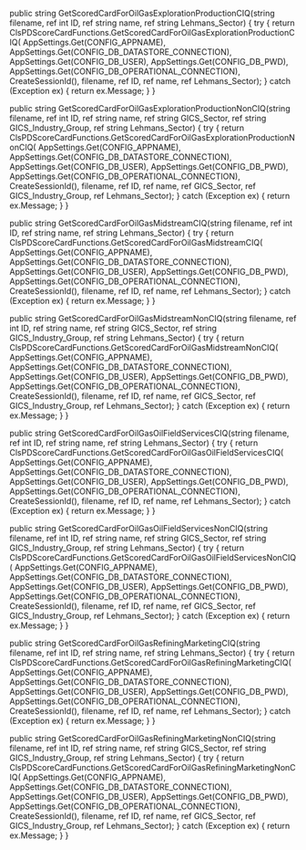 public string GetScoredCardForOilGasExplorationProductionCIQ(string filename, ref int ID, ref string name, ref string Lehmans_Sector)
{
    try
    {
        return ClsPDScoreCardFunctions.GetScoredCardForOilGasExplorationProductionCIQ(
            AppSettings.Get(CONFIG_APPNAME),
            AppSettings.Get(CONFIG_DB_DATASTORE_CONNECTION),
            AppSettings.Get(CONFIG_DB_USER),
            AppSettings.Get(CONFIG_DB_PWD),
            AppSettings.Get(CONFIG_DB_OPERATIONAL_CONNECTION),
            CreateSessionId(),
            filename, ref ID, ref name, ref Lehmans_Sector);
    }
    catch (Exception ex)
    {
        return ex.Message;
    }
}

public string GetScoredCardForOilGasExplorationProductionNonCIQ(string filename, ref int ID, ref string name, ref string GICS_Sector, ref string GICS_Industry_Group, ref string Lehmans_Sector)
{
    try
    {
        return ClsPDScoreCardFunctions.GetScoredCardForOilGasExplorationProductionNonCIQ(
            AppSettings.Get(CONFIG_APPNAME),
            AppSettings.Get(CONFIG_DB_DATASTORE_CONNECTION),
            AppSettings.Get(CONFIG_DB_USER),
            AppSettings.Get(CONFIG_DB_PWD),
            AppSettings.Get(CONFIG_DB_OPERATIONAL_CONNECTION),
            CreateSessionId(),
            filename, ref ID, ref name, ref GICS_Sector, ref GICS_Industry_Group, ref Lehmans_Sector);
    }
    catch (Exception ex)
    {
        return ex.Message;
    }
}

public string GetScoredCardForOilGasMidstreamCIQ(string filename, ref int ID, ref string name, ref string Lehmans_Sector)
{
    try
    {
        return ClsPDScoreCardFunctions.GetScoredCardForOilGasMidstreamCIQ(
            AppSettings.Get(CONFIG_APPNAME),
            AppSettings.Get(CONFIG_DB_DATASTORE_CONNECTION),
            AppSettings.Get(CONFIG_DB_USER),
            AppSettings.Get(CONFIG_DB_PWD),
            AppSettings.Get(CONFIG_DB_OPERATIONAL_CONNECTION),
            CreateSessionId(),
            filename, ref ID, ref name, ref Lehmans_Sector);
    }
    catch (Exception ex)
    {
        return ex.Message;
    }
}

public string GetScoredCardForOilGasMidstreamNonCIQ(string filename, ref int ID, ref string name, ref string GICS_Sector, ref string GICS_Industry_Group, ref string Lehmans_Sector)
{
    try
    {
        return ClsPDScoreCardFunctions.GetScoredCardForOilGasMidstreamNonCIQ(
            AppSettings.Get(CONFIG_APPNAME),
            AppSettings.Get(CONFIG_DB_DATASTORE_CONNECTION),
            AppSettings.Get(CONFIG_DB_USER),
            AppSettings.Get(CONFIG_DB_PWD),
            AppSettings.Get(CONFIG_DB_OPERATIONAL_CONNECTION),
            CreateSessionId(),
            filename, ref ID, ref name, ref GICS_Sector, ref GICS_Industry_Group, ref Lehmans_Sector);
    }
    catch (Exception ex)
    {
        return ex.Message;
    }
}

public string GetScoredCardForOilGasOilFieldServicesCIQ(string filename, ref int ID, ref string name, ref string Lehmans_Sector)
{
    try
    {
        return ClsPDScoreCardFunctions.GetScoredCardForOilGasOilFieldServicesCIQ(
            AppSettings.Get(CONFIG_APPNAME),
            AppSettings.Get(CONFIG_DB_DATASTORE_CONNECTION),
            AppSettings.Get(CONFIG_DB_USER),
            AppSettings.Get(CONFIG_DB_PWD),
            AppSettings.Get(CONFIG_DB_OPERATIONAL_CONNECTION),
            CreateSessionId(),
            filename, ref ID, ref name, ref Lehmans_Sector);
    }
    catch (Exception ex)
    {
        return ex.Message;
    }
}

public string GetScoredCardForOilGasOilFieldServicesNonCIQ(string filename, ref int ID, ref string name, ref string GICS_Sector, ref string GICS_Industry_Group, ref string Lehmans_Sector)
{
    try
    {
        return ClsPDScoreCardFunctions.GetScoredCardForOilGasOilFieldServicesNonCIQ(
            AppSettings.Get(CONFIG_APPNAME),
            AppSettings.Get(CONFIG_DB_DATASTORE_CONNECTION),
            AppSettings.Get(CONFIG_DB_USER),
            AppSettings.Get(CONFIG_DB_PWD),
            AppSettings.Get(CONFIG_DB_OPERATIONAL_CONNECTION),
            CreateSessionId(),
            filename, ref ID, ref name, ref GICS_Sector, ref GICS_Industry_Group, ref Lehmans_Sector);
    }
    catch (Exception ex)
    {
        return ex.Message;
    }
}

public string GetScoredCardForOilGasRefiningMarketingCIQ(string filename, ref int ID, ref string name, ref string Lehmans_Sector)
{
    try
    {
        return ClsPDScoreCardFunctions.GetScoredCardForOilGasRefiningMarketingCIQ(
            AppSettings.Get(CONFIG_APPNAME),
            AppSettings.Get(CONFIG_DB_DATASTORE_CONNECTION),
            AppSettings.Get(CONFIG_DB_USER),
            AppSettings.Get(CONFIG_DB_PWD),
            AppSettings.Get(CONFIG_DB_OPERATIONAL_CONNECTION),
            CreateSessionId(),
            filename, ref ID, ref name, ref Lehmans_Sector);
    }
    catch (Exception ex)
    {
        return ex.Message;
    }
}

public string GetScoredCardForOilGasRefiningMarketingNonCIQ(string filename, ref int ID, ref string name, ref string GICS_Sector, ref string GICS_Industry_Group, ref string Lehmans_Sector)
{
    try
    {
        return ClsPDScoreCardFunctions.GetScoredCardForOilGasRefiningMarketingNonCIQ(
            AppSettings.Get(CONFIG_APPNAME),
            AppSettings.Get(CONFIG_DB_DATASTORE_CONNECTION),
            AppSettings.Get(CONFIG_DB_USER),
            AppSettings.Get(CONFIG_DB_PWD),
            AppSettings.Get(CONFIG_DB_OPERATIONAL_CONNECTION),
            CreateSessionId(),
            filename, ref ID, ref name, ref GICS_Sector, ref GICS_Industry_Group, ref Lehmans_Sector);
    }
    catch (Exception ex)
    {
        return ex.Message;
    }
}
